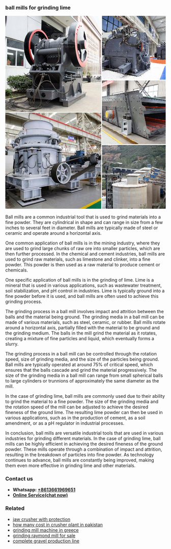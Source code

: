 <h3>ball mills for grinding lime</h3><img src='1706767826.jpg' alt=''><p>Ball mills are a common industrial tool that is used to grind materials into a fine powder. They are cylindrical in shape and can range in size from a few inches to several feet in diameter. Ball mills are typically made of steel or ceramic and operate around a horizontal axis.</p><p>One common application of ball mills is in the mining industry, where they are used to grind large chunks of raw ore into smaller particles, which are then further processed. In the chemical and cement industries, ball mills are used to grind raw materials, such as limestone and clinker, into a fine powder. This powder is then used as a raw material to produce cement or chemicals.</p><p>One specific application of ball mills is in the grinding of lime. Lime is a mineral that is used in various applications, such as wastewater treatment, soil stabilization, and pH control in industries. Lime is typically ground into a fine powder before it is used, and ball mills are often used to achieve this grinding process.</p><p>The grinding process in a ball mill involves impact and attrition between the balls and the material being ground. The grinding media in a ball mill can be made of various materials, such as steel, ceramic, or rubber. Ball mills rotate around a horizontal axis, partially filled with the material to be ground and the grinding medium. The balls in the mill grind the material as it rotates, creating a mixture of fine particles and liquid, which eventually forms a slurry.</p><p>The grinding process in a ball mill can be controlled through the rotation speed, size of grinding media, and the size of the particles being ground. Ball mills are typically operated at around 75% of critical speed, which ensures that the balls cascade and grind the material progressively. The size of the grinding media in a ball mill can range from small spherical balls to large cylinders or trunnions of approximately the same diameter as the mill.</p><p>In the case of grinding lime, ball mills are commonly used due to their ability to grind the material to a fine powder. The size of the grinding media and the rotation speed of the mill can be adjusted to achieve the desired fineness of the ground lime. The resulting lime powder can then be used in various applications, such as in the production of cement, as a soil amendment, or as a pH regulator in industrial processes.</p><p>In conclusion, ball mills are versatile industrial tools that are used in various industries for grinding different materials. In the case of grinding lime, ball mills can be highly efficient in achieving the desired fineness of the ground powder. These mills operate through a combination of impact and attrition, resulting in the breakdown of particles into fine powder. As technology continues to advance, ball mills are constantly being improved, making them even more effective in grinding lime and other materials.</p><h3>Contact us</h3><ul><li><strong>Whatsapp:&nbsp;<a href="https://wa.me/8613661969651">+8613661969651</a></strong></li><li><a href="https://swt.shibang-china.com/?git&amp;zhl&amp;ball mills for grinding lime"><strong>Online Service(chat now)</strong></a></li></ul><h3>Related</h3><ul><li><a href='jaw crusher with protection.md'>jaw crusher with protection</a></li><li><a href='how many cost in crusher plant in pakistan.md'>how many cost in crusher plant in pakistan</a></li><li><a href='grinding mill machine in greece.md'>grinding mill machine in greece</a></li><li><a href='grinding raymond mill for sale.md'>grinding raymond mill for sale</a></li><li><a href='complete gravel production line.md'>complete gravel production line</a></li></ul>